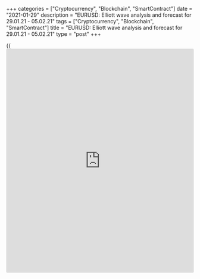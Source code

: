 +++
categories = ["Cryptocurrency", "Blockchain", "SmartContract"]
date = "2021-01-29"
description = "EURUSD: Elliott wave analysis and forecast for 29.01.21 - 05.02.21"
tags = ["Cryptocurrency", "Blockchain", "SmartContract"]
title = "EURUSD: Elliott wave analysis and forecast for 29.01.21 - 05.02.21"
type = "post"
+++

{{<iframe id="large-banner" src="https://www.bounty.group/#slide=22.0" width="100%" height="600" scrolling="no" style="border: 0px solid rgb(216, 221, 230); border-radius: 3px;">}}

2021-01-29

2021-01-29

EURUSD: Elliott wave analysis and forecast for 29.01.21 – 05.02.21Alex
Geuta

 **Main scenario:** consider long positions from corrections above the
level of 1.2055 with a target of 1.2400 – 1.2500.

 **Alternative scenario:** breakout and consolidation below the level of
1.2055 will allow the pair to continue declining to the levels of 1.1971
– 1.1738.

 **Analysis:** Daily time frame: presumably, the first wave of larger
degree 1 of (3) continues developing, with wave v of 1 forming inside.
On the H4 time frame, the third wave of smaller degree (iii) of v
finished forming, and a descending correction developed as the fourth
wave (iv) of v, presumably. Apparently, the fifth wave (v) of v started
developing on the H1 time frame, with wave ii of (v) completed inside.
If the presumption is correct, the pair will continue to rise to the
levels of 1.2400 – 1.2500. The level of 1.2055 is critical in this
scenario. Its breakout will allow the pair to continue falling to the
levels of 1.1971 – 1.1738.

* * *

* * *

## Price chart of EURUSD in real time mode

The content of this article reflects the author’s opinion and does not
necessarily reflect the official position of LiteForex. The material
published on this page is provided for informational purposes only and
should not be considered as the provision of investment advice for the
purposes of Directive 2004/39/EC.

Rate this article:

{{value}}

( {{count}} {{title}} )